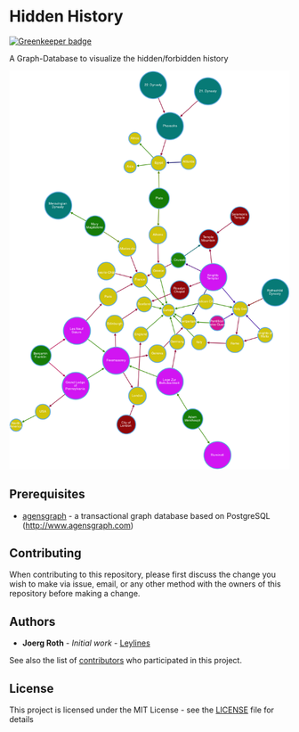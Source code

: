 # Hidden History

[![Greenkeeper badge](https://badges.greenkeeper.io/leylines/hidden-history.svg)](https://greenkeeper.io/)

A Graph-Database to visualize the hidden/forbidden history

![first impression](./hidden_history.png)

## Prerequisites

* [agensgraph](https://github.com/bitnine-oss/agensgraph) - a transactional graph database based on PostgreSQL (http://www.agensgraph.com)

## Contributing

When contributing to this repository, please first discuss the change you wish to make via issue, email, or any other method with the owners of this repository before making a change.

## Authors

* **Joerg Roth** - *Initial work* - [Leylines](https://github.com/leylines)

See also the list of [contributors](https://github.com/leylines/hidden-history/contributors) who participated in this project.

## License

This project is licensed under the MIT License - see the [LICENSE](LICENSE) file for details

